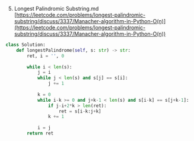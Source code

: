 5. Longest Palindromic Substring.md
	[https://leetcode.com/problems/longest-palindromic-substring/discuss/3337/Manacher-algorithm-in-Python-O(n)](https://leetcode.com/problems/longest-palindromic-substring/discuss/3337/Manacher-algorithm-in-Python-O(n))
	
```python  
class Solution:  
    def longestPalindrome(self, s: str) -> str:  
        ret, i = '', 0  
          
        while i < len(s):  
            j = i  
            while j < len(s) and s[j] == s[i]:  
                j += 1  
              
            k = 0  
            while i-k >= 0 and j+k-1 < len(s) and s[i-k] == s[j+k-1]:  
                if j-i+2*k > len(ret):  
                    ret = s[i-k:j+k]  
                k += 1  
              
            i = j  
        return ret            
```

